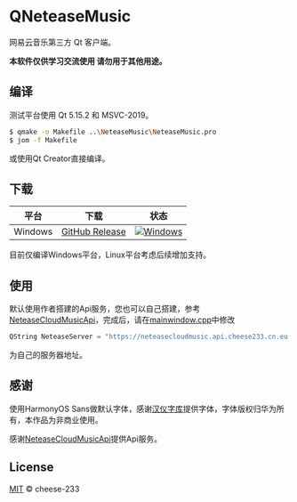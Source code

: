 # QNeteaseMusic

网易云音乐第三方 Qt 客户端。

__本软件仅供学习交流使用 请勿用于其他用途。__

## 编译

测试平台使用 Qt 5.15.2 和 MSVC-2019。

```sh
$ qmake -o Makefile ..\NeteaseMusic\NeteaseMusic.pro
$ jom -f Makefile
```

或使用Qt Creator直接编译。

## 下载
| 平台 | 下载 | 状态 | 
|----------|----------|-------------|
| Windows | [GitHub Release](https://github.com/cheese-233/QNeteaseMusic/releases/latest/) |  [![Windows](https://github.com/cheese-233/QNeteaseMusic/actions/workflows/windows-qt.yml/badge.svg)](https://github.com/cheese-233/QNeteaseMusic/actions/workflows/windows-qt.yml) |


目前仅编译Windows平台，Linux平台考虑后续增加支持。

## 使用

默认使用作者搭建的Api服务，您也可以自己搭建，参考[NeteaseCloudMusicApi](https://github.com/Binaryify/NeteaseCloudMusicApi)，完成后，请在[mainwindow.cpp](mainwindow.cpp)中修改
```cpp
QString NeteaseServer = "https://neteasecloudmusic.api.cheese233.cn.eu.org/";
```
为自己的服务器地址。

## 感谢

使用HarmonyOS Sans做默认字体，感谢[汉仪字库](https://www.hanyi.com.cn/custom-font)提供字体，字体版权归华为所有，本作品为非商业使用。

感谢[NeteaseCloudMusicApi](https://github.com/Binaryify/NeteaseCloudMusicApi)提供Api服务。

## License

[MIT](https://github.com/cheese-233/QNeteaseMusic/blob/master/LICENCE) © cheese-233
